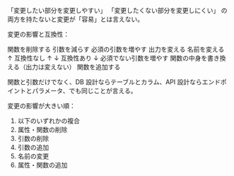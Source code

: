 「変更したい部分を変更しやすい」
「変更したくない部分を変更しにくい」
の両方を持たないと変更が「容易」とは言えない。

変更の影響と互換性：

関数を削除する
引数を減らす
必須の引数を増やす
出力を変える
名前を変える
↑ 互換性なし ↑
↓ 互換性あり ↓
必須でない引数を増やす
関数の中身を書き換える（出力は変えない）
関数を追加する

関数と引数だけでなく、DB 設計ならテーブルとカラム、API 設計ならエンドポイントとパラメータ、でも同じことが言える。

変更の影響が大きい順：

1. 以下のいずれかの複合
2. 属性・関数の削除
3. 引数の削除
4. 引数の追加
5. 名前の変更
6. 属性・関数の追加

